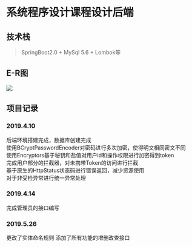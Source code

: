 # 系统程序设计课程设计后端
## 技术栈
> SpringBoot2.0 \+ MySql 5.6 \+ Lombok等  

## E-R图
![](./E-R图.png)  
## 项目记录
### 2019.4.10  
后端环境搭建完成，数据库创建完成  
使用BCryptPasswordEncoder对密码进行多次加密，使得明文相同密文不同   
使用Encryptors基于秘钥和盐值对用户id和操作权限进行加密得到token  
完成用户部分的拦截器，对未携带Token的访问进行拦截  
基于原生的HttpStatus状态码进行错误返回，减少资源使用  
对于非受检异常进行统一异常处理  
### 2019.4.14   
完成管理员的接口编写
### 2019.5.26
更改了实体命名规则
添加了所有功能的增删改查接口